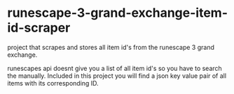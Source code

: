 # runescape-3-grand-exchange-item-id-scraper
project that scrapes and stores all item id's from the runescape 3 grand exchange.

runescapes api doesnt give you a list of all item id's so you have to search the manually. Included in this project you will find a json key value pair of all items with its corresponding ID.
